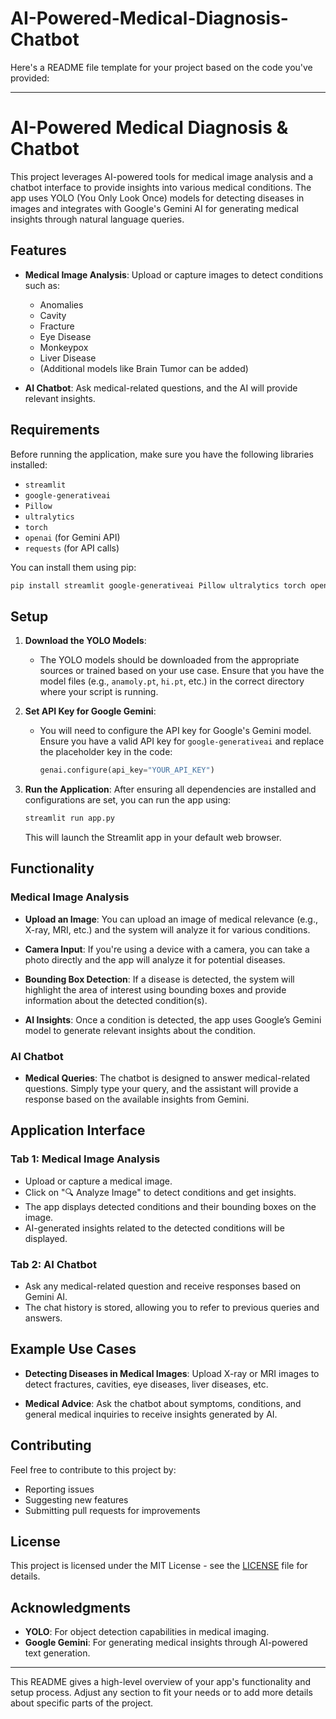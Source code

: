 # AI-Powered-Medical-Diagnosis-Chatbot
Here's a README file template for your project based on the code you've provided:

---

# AI-Powered Medical Diagnosis & Chatbot

This project leverages AI-powered tools for medical image analysis and a chatbot interface to provide insights into various medical conditions. The app uses YOLO (You Only Look Once) models for detecting diseases in images and integrates with Google's Gemini AI for generating medical insights through natural language queries.

## Features

- **Medical Image Analysis**: Upload or capture images to detect conditions such as:
  - Anomalies
  - Cavity
  - Fracture
  - Eye Disease
  - Monkeypox
  - Liver Disease
  - (Additional models like Brain Tumor can be added)

- **AI Chatbot**: Ask medical-related questions, and the AI will provide relevant insights.

## Requirements

Before running the application, make sure you have the following libraries installed:

- `streamlit`
- `google-generativeai`
- `Pillow`
- `ultralytics`
- `torch`
- `openai` (for Gemini API)
- `requests` (for API calls)

You can install them using pip:

```bash
pip install streamlit google-generativeai Pillow ultralytics torch openai requests
```

## Setup

1. **Download the YOLO Models**:
   - The YOLO models should be downloaded from the appropriate sources or trained based on your use case. Ensure that you have the model files (e.g., `anamoly.pt`, `hi.pt`, etc.) in the correct directory where your script is running.
   
2. **Set API Key for Google Gemini**:
   - You will need to configure the API key for Google's Gemini model. Ensure you have a valid API key for `google-generativeai` and replace the placeholder key in the code:
     ```python
     genai.configure(api_key="YOUR_API_KEY")
     ```

3. **Run the Application**:
   After ensuring all dependencies are installed and configurations are set, you can run the app using:

   ```bash
   streamlit run app.py
   ```

   This will launch the Streamlit app in your default web browser.

## Functionality

### Medical Image Analysis

- **Upload an Image**: You can upload an image of medical relevance (e.g., X-ray, MRI, etc.) and the system will analyze it for various conditions.
  
- **Camera Input**: If you're using a device with a camera, you can take a photo directly and the app will analyze it for potential diseases.

- **Bounding Box Detection**: If a disease is detected, the system will highlight the area of interest using bounding boxes and provide information about the detected condition(s).

- **AI Insights**: Once a condition is detected, the app uses Google’s Gemini model to generate relevant insights about the condition.

### AI Chatbot

- **Medical Queries**: The chatbot is designed to answer medical-related questions. Simply type your query, and the assistant will provide a response based on the available insights from Gemini.

## Application Interface

### Tab 1: **Medical Image Analysis**
- Upload or capture a medical image.
- Click on "🔍 Analyze Image" to detect conditions and get insights.
- The app displays detected conditions and their bounding boxes on the image.
- AI-generated insights related to the detected conditions will be displayed.

### Tab 2: **AI Chatbot**
- Ask any medical-related question and receive responses based on Gemini AI.
- The chat history is stored, allowing you to refer to previous queries and answers.

## Example Use Cases

- **Detecting Diseases in Medical Images**: Upload X-ray or MRI images to detect fractures, cavities, eye diseases, liver diseases, etc.
  
- **Medical Advice**: Ask the chatbot about symptoms, conditions, and general medical inquiries to receive insights generated by AI.

## Contributing

Feel free to contribute to this project by:
- Reporting issues
- Suggesting new features
- Submitting pull requests for improvements

## License

This project is licensed under the MIT License - see the [LICENSE](LICENSE) file for details.

## Acknowledgments

- **YOLO**: For object detection capabilities in medical imaging.
- **Google Gemini**: For generating medical insights through AI-powered text generation.
  
--- 

This README gives a high-level overview of your app's functionality and setup process. Adjust any section to fit your needs or to add more details about specific parts of the project.
